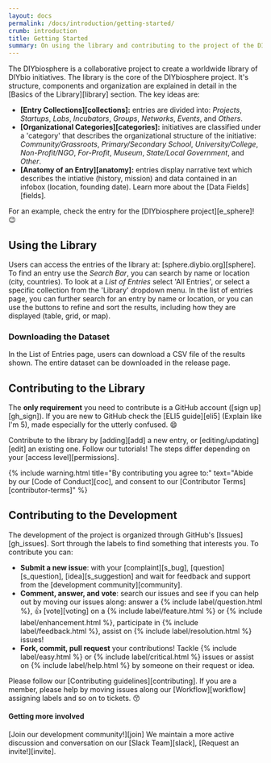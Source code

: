 ```yaml
---
layout: docs
permalink: /docs/introduction/getting-started/
crumb: introduction
title: Getting Started
summary: On using the library and contributing to the project of the DIYbiosphere
---
```


The DIYbiosphere is a collaborative project to create a worldwide library of DIYbio initiatives.
The library is the core of the DIYbiosphere project. It's structure, components and organization are explained in detail in the [Basics of the Library][library] section. The key ideas are:

- **[Entry Collections][collections]:** entries are divided into: _Projects_, _Startups_, _Labs_, _Incubators_, _Groups_, _Networks_, _Events_, and _Others_.
- **[Organizational Categories][categories]:** initiatives are classified under a 'category' that describes the organizational structure of the initiative: _Community/Grassroots_, _Primary/Secondary School_, _University/College_, _Non-Profit/NGO_, _For-Profit_, _Museum_, _State/Local Government_, and _Other_.
- **[Anatomy of an Entry][anatomy]:** entries display narrative text which describes the intiative (history, mission) and data contained in an infobox (location, founding date). Learn more about the [Data Fields][fields].

For an example, check the entry for the [DIYbiosphere project][e_sphere]! :wink:

## Using the Library
Users can access the entries of the library at: [sphere.diybio.org][sphere]. To find an entry use the _Search Bar_, you can search by name or location (city, countries). To look at a _List of Entries_ select 'All Entries', or select a specific collection from the 'Library' dropdown menu. In the list of entries page, you can further search for an entry by name or location, or you can use the buttons to refine and sort the results, including how they are displayed (table, grid, or map).

### Downloading the Dataset
In the List of Entries page, users can download a CSV file of the results shown. The entire dataset can be downloaded in the release page.

## Contributing to the Library
The **only requirement** you need to contribute is a GitHub account ([sign up][gh_sign]). If you are new to GitHub check the [ELI5 guide][eli5] (Explain like I'm 5), made especially for the utterly confused. :smile:

Contribute to the library by [adding][add] a new entry, or [editing/updating][edit] an existing one. Follow our tutorials! The steps differ depending on your [access level][permissions].

{% include warning.html title="By contributing you agree to:" text="Abide by our [Code of Conduct][coc], and consent to our [Contributor Terms][contributor-terms]" %}

## Contributing to the Development
The development of the project is organized through GitHub's [Issues][gh_issues]. Sort through the labels to find something that interests you. To contribute you can:

  - **Submit a new issue**: with your [complaint][s_bug], [question][s_question], [idea][s_suggestion] and wait for feedback and support from the [development community][community].
  - **Comment, answer, and vote**: search our issues and see if you can help out by moving our issues along: answer a {% include label/question.html %}, :+1: [vote][voting] on a {% include label/feature.html %} or {% include label/enhancement.html %}, participate in {% include label/feedback.html %}, assist on {% include label/resolution.html %} issues!
  - **Fork, commit, pull request** your contributions! Tackle {% include label/easy.html %} or {% include label/critical.html %} issues or assist on {% include label/help.html %} by someone on their request or idea.

Please follow our [Contributing guidelines][contributing]. If you are a member, please help by moving issues along our [Workflow][workflow] assigning labels and so on to tickets. :kissing_smiling_eyes:

#### Getting more involved
[Join our development community!][join] We maintain a more active discussion and conversation on our [Slack Team][slack], [Request an invite!][invite].

